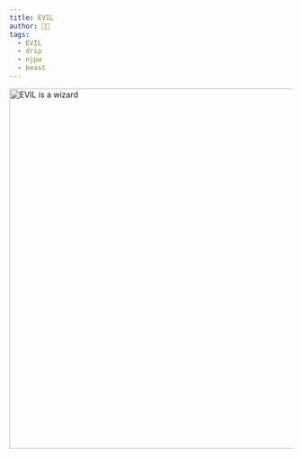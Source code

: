 ```yaml
---
title: EVIL
author: 😶‍🌫️
tags: 
  - EVIL
  - drip
  - njpw
  - beast
---
```

<img src="/assets/2020 wk14 evil wizard.jpg" alt="EVIL is a wizard" width="640">